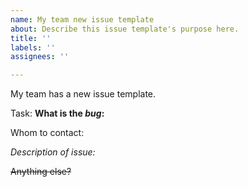 ```yaml
---
name: My team new issue template
about: Describe this issue template's purpose here.
title: ''
labels: ''
assignees: ''

---
```


My team has a new issue template.

Task:
**What is the _bug_:**

Whom to contact:

_Description of issue:_

~~Anything else?~~

